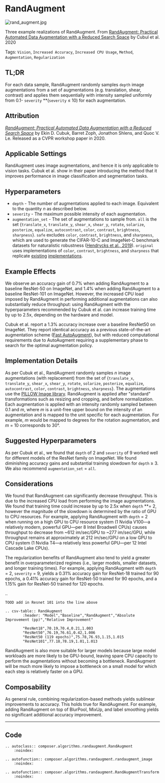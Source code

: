 # RandAugment

![rand_augment.jpg](https://storage.googleapis.com/docs.mosaicml.com/images/methods/rand_augment.jpg)

Three example realizations of RandAugment. From [RandAugment: Practical Automated Data Augmentation with a Reduced Search Space](https://openaccess.thecvf.com/content_CVPRW_2020/html/w40/Cubuk_Randaugment_Practical_Automated_Data_Augmentation_With_a_Reduced_Search_Space_CVPRW_2020_paper.html) by Cubul et al. 2020

Tags: `Vision`, `Increased Accuracy`, `Increased CPU Usage`, `Method`, `Augmentation`, `Regularization`

## TL;DR

For each data sample, RandAugment randomly samples `depth` image augmentations from a set of augmentations (e.g. translation, shear, contrast) and applies them sequentially with intensity sampled uniformly from 0.1- `severity` **(`severity` ≤ 10) for each augmentation.

## Attribution

*[RandAugment: Practical Automated Data Augmentation with a Reduced Search Space](https://openaccess.thecvf.com/content_CVPRW_2020/html/w40/Cubuk_Randaugment_Practical_Automated_Data_Augmentation_With_a_Reduced_Search_Space_CVPRW_2020_paper.html)* by Ekin D. Cubuk, Barret Zoph, Jonathon Shlens, and Quoc V. Le. Released as a CVPR workshop paper in 2020.

## Applicable Settings

RandAugment uses image augmentations, and hence it is only applicable to vision tasks. Cubuk et al. show in their paper introducing the method that it improves performance in image classification and segmentation tasks.

## Hyperparameters

- `depth` - The number of augmentations applied to each image. Equivalent to the quantity *n* as described below.
- `severity` - The maximum possible intensity of each augmentation.
- `augmentation_set` - The set of augmentations to sample from. `all` is the set  {`translate_x`, `translate_y`, `shear_x`, `shear_y`, `rotate`, `solarize`, `posterize`, `equalize`, `autocontrast`, `color`, `contrast`, `brightness`, `sharpness`}. `safe` excludes `color`, `contrast`, `brightness`, and `sharpness`, which are used to generate the CIFAR-10-C and ImageNet-C benchmark datasets for naturalistic robustness ([Hendrycks et al., 2019](https://arxiv.org/abs/1903.12261)). `original` uses implementations of `color`, `contrast`, `brightness`, and `sharpness` that replicate [existing](https://github.com/rwightman/pytorch-image-models/blob/master/timm/data/auto_augment.py) [implementations](https://github.com/tensorflow/tpu/blob/master/models/official/efficientnet/autoaugment.py).

<!--
[comment]: #  See TODO LINK TO LINE IN CODE for more details.
-->

## Example Effects

We observe an accuracy gain of 0.7% when adding RandAugment to a baseline ResNet-50 on ImageNet, and 1.4% when adding RandAugment to a baseline ResNet-101 on ImageNet. However, the increased CPU load imposed by RandAugment in performing additional augmentations can also substantially reduce throughput: using RandAugment with the hyperparameters recommended by Cubuk et al. can increase training time by up to 2.5x, depending on the hardware and model.

Cubuk et al. report a 1.3% accuracy increase over a baseline ResNet50 on ImageNet. They report identical accuracy as a previous state-of-the-art augmentation scheme ([Fast AutoAugment](https://arxiv.org/abs/1905.00397)), but with reduced computational requirements due to AutoAugment requiring a supplementary phase to search for the optimal augmentation policy.

## Implementation Details

As per Cubuk et al., RandAugment randomly samples *n* image augmentations (with replacement) from the set of {`translate_x`, `translate_y`, `shear_x`, `shear_y`, `rotate`, `solarize`, `posterize`, `equalize`, `autocontrast`, `color`, `contrast`, `brightness`, `sharpness`}. The augmentations use the [PILLOW Image library](https://pillow.readthedocs.io/en/stable/reference/Image.html). RandAugment is applied after "standard" transformations such as resizing and cropping, and before normalization. Each augmentation is applied with an intensity randomly sampled between 0.1 and *m*, where *m* is a unit-free upper bound on the intensity of an augmentation and is mapped to the unit specific for each augmentation. For example, *m* would be mapped to degrees for the rotation augmentation, and *m* = 10 corresponds to 30°.

## Suggested Hyperparameters

As per Cubuk et al., we found that `depth` of 2 and `severity` of 9 worked well for
different models of the ResNet family on ImageNet. We found diminishing accuracy gains and
substantial training slowdown for `depth` ≥ 3. We also recommend `augmentation_set` =
`all`.

## Considerations

We found that RandAugment can significantly decrease throughput. This is due to the increased CPU load from performing the image augmentations. We found that training time could increase by up to 2.5x when `depth` **= 2, however the magnitude of the slowdown is determined by the ratio of GPU to CPU resources. For example, applying RandAugment with `depth` = 2 when running on a high GPU to CPU resource system (1 Nvidia V100—a relatively modern, powerful GPU—per 8 Intel Broadwell CPUs) causes throughput to decrease from ~612 im/sec/GPU to ~277 im/sec/GPU, while throughput remains at approximately at 212 im/sec/GPU on a low GPU to CPU system (1 Nvidia T4—a relatively less powerful GPU—per 12 Intel Cascade Lake CPUs).

The regularization benefits of RandAugment also tend to yield a greater benefit in overparameterized regimes (i.e., larger models, smaller datasets, and longer training times). For example, applying RandAugment with `depth` = 2, `severity` = 9, yields a 0.31% accuracy gain for ResNet-18 trained for 90 epochs, a 0.41% accuracy gain for ResNet-50 trained for 90 epochs, and a 1.15% gain for ResNet-50 trained for 120 epochs.

..

    TOOD add in Resnet 101 into the line above


```{eval-rst}
.. csv-table:: RandAugment
        :header: "Model","Baseline","RandAugment","Absolute Improvement (pp)","Relative Improvement"

        "ResNet18",70.19,70.4,0.21,1.003
        "ResNet50",76.19,76.61,0.42,1.006
        "ResNet50 (119 epochs)",75.78,76.93,1.15,1.015
        "ResNet101",77.18,78.19,1.01,1.013
```

RandAugment is also more suitable for larger models because large model workloads are more likely to be GPU-bound, leaving spare CPU capacity to perform the augmentations without becoming a bottleneck. RandAugment will be much more likely to impose a bottleneck on a small model for which each step is relatively faster on a GPU.

## Composability

As general rule, combining regularization-based methods yields sublinear improvements to accuracy. This holds true for RandAugment. For example, adding RandAugment on top of BlurPool, MixUp, and label smoothing yields no significant additional accuracy improvement.

---

## Code

```{eval-rst}
.. autoclass:: composer.algorithms.randaugment.RandAugment
    :noindex:

.. autofunction:: composer.algorithms.randaugment.randaugment_image
    :noindex:

.. autofunction:: composer.algorithms.randaugment.RandAugmentTransform
    :noindex:
```
